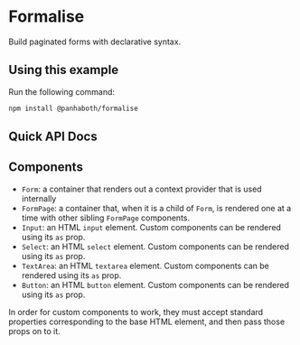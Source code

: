 # Formalise

Build paginated forms with declarative syntax.

## Using this example

Run the following command:

```sh
npm install @panhaboth/formalise
```

## Quick API Docs

## Components

- `Form`: a container that renders out a context provider that is used internally
- `FormPage`: a container that, when it is a child of `Form`, is rendered one at a time with other sibling `FormPage` components.
- `Input`: an HTML `input` element. Custom components can be rendered using its `as` prop.
- `Select`: an HTML `select` element. Custom components can be rendered using its `as` prop.
- `TextArea`: an HTML `textarea` element. Custom components can be rendered using its `as` prop.
- `Button`: an HTML `button` element. Custom components can be rendered using its `as` prop.

In order for custom components to work, they must accept standard properties corresponding to the base HTML element, and then pass those props on to it.